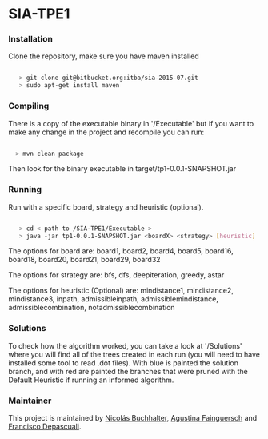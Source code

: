 # SIA-TPE1


### Installation ###

Clone the repository, make sure you have maven installed

```bash

   > git clone git@bitbucket.org:itba/sia-2015-07.git
   > sudo apt-get install maven

```

### Compiling ###

There is a copy of the executable binary in '/Executable' but if you want to make any change in the project and recompile you can run:

```bash

  > mvn clean package

```

  Then look for the binary executable in target/tp1-0.0.1-SNAPSHOT.jar

### Running ###

Run with a specific board, strategy and heuristic (optional).

```bash

   > cd < path to /SIA-TPE1/Executable >
   > java -jar tp1-0.0.1-SNAPSHOT.jar <boardX> <strategy> [heuristic]

```

  The options for board are:
    board1, board2, board4, board5, board16, board18, board20, board21, board29, board32

  The options for strategy are:
    bfs, dfs, deepiteration, greedy, astar

  The options for heuristic (Optional) are:
    mindistance1, mindistance2, mindistance3, inpath, admissibleinpath, admissiblemindistance, admissiblecombination, notadmissiblecombination



### Solutions ###

 To check how the algorithm worked, you can take a look at '/Solutions' where you will find all of the trees created in each run (you will need to have installed some tool to read .dot files). With blue is painted the solution branch, and with red are painted the branches that were pruned with the Default Heuristic if running an informed algorithm.

### Maintainer ###

This project is maintained by [Nicolás Buchhalter](https://github.com/NicoBuch), [Agustina Fainguersch](https://github.com/agusfagus) and [Francisco Depascuali](https://github.com/frandepa).

